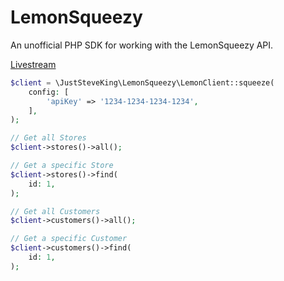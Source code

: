 # LemonSqueezy

An unofficial PHP SDK for working with the LemonSqueezy API.

[Livestream](https://kdta.io/building-an-sdk-for_3)

```php
$client = \JustSteveKing\LemonSqueezy\LemonClient::squeeze(
    config: [
        'apiKey' => '1234-1234-1234-1234',
    ],
);

// Get all Stores
$client->stores()->all();

// Get a specific Store
$client->stores()->find(
    id: 1,
);

// Get all Customers
$client->customers()->all();

// Get a specific Customer
$client->customers()->find(
    id: 1,
);
```
